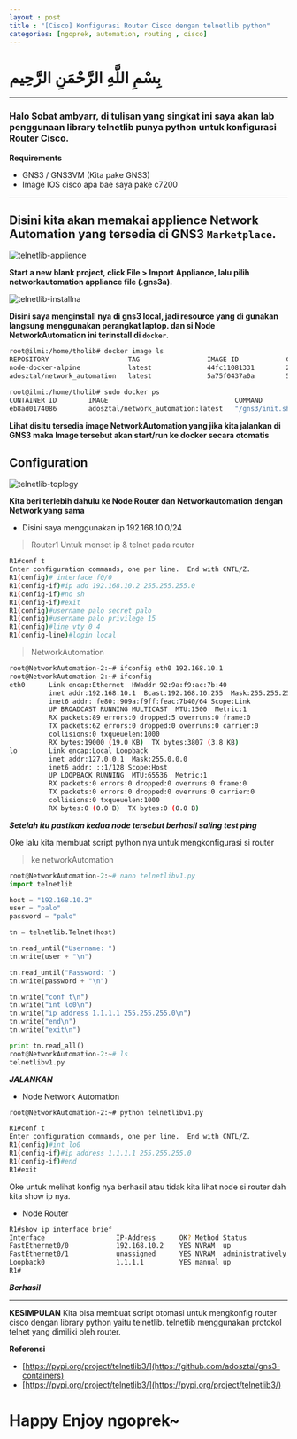 ```yaml
---
layout : post
title : "[Cisco] Konfigurasi Router Cisco dengan telnetlib python"
categories: [ngoprek, automation, routing , cisco]
---
```

# بِسْمِ اللَّهِ الرَّحْمَنِ الرَّحِيم
---

### Halo Sobat ambyarr, di tulisan yang singkat ini saya akan lab penggunaan library telnetlib punya python untuk konfigurasi Router Cisco.


**Requirements**
* GNS3 / GNS3VM (Kita pake GNS3)
* Image IOS cisco apa bae saya pake c7200

---

## Disini kita akan memakai applience Network Automation yang tersedia di GNS3 `Marketplace`.

![telnetlib-applience](https://raw.githubusercontent.com/ammarun11/ammarun11.github.io/master/static/img/_posts/telnetlib-applience-automation.png)

**Start a new blank project, click File > Import Appliance, lalu pilih networkautomation appliance file (.gns3a).**


![telnetlib-installna](https://raw.githubusercontent.com/ammarun11/ammarun11.github.io/master/static/img/_posts/telnetlib-installNA.png)


**Disini saya menginstall nya di gns3 local, jadi resource yang di gunakan langsung menggunakan perangkat laptop. dan si Node NetworkAutomation ini terinstall di `docker`**.

```BASH
root@ilmi:/home/tholib# docker image ls
REPOSITORY                    TAG                 IMAGE ID            CREATED             SIZE
node-docker-alpine            latest              44fc11081331        2 months ago        199MB
adosztal/network_automation   latest              5a75f0437a0a        5 months ago        597MB

root@ilmi:/home/tholib# sudo docker ps
CONTAINER ID        IMAGE                                COMMAND                  CREATED             STATUS              PORTS               NAMES
eb8ad0174086        adosztal/network_automation:latest   "/gns3/init.sh sh -c…"   About an hour ago   Up About an hour                        xenodochial_payne
```

**Lihat disitu tersedia image NetworkAutomation yang jika kita jalankan di GNS3 maka Image tersebut akan start/run ke docker secara otomatis**

## **Configuration**


![telnetlib-toplogy](https://raw.githubusercontent.com/ammarun11/ammarun11.github.io/master/static/img/_posts/telentlib-toplogy.png)

**Kita beri terlebih dahulu ke Node Router dan Networkautomation dengan Network yang sama**

* Disini saya menggunakan ip 192.168.10.0/24

>Router1 Untuk menset ip & telnet pada router 
```BASH
R1#conf t
Enter configuration commands, one per line.  End with CNTL/Z.
R1(config)# interface f0/0
R1(config-if)#ip add 192.168.10.2 255.255.255.0
R1(config-if)#no sh
R1(config-if)#exit
R1(config)#username palo secret palo
R1(config)#username palo privilege 15
R1(config)#line vty 0 4
R1(config-line)#login local
```

>NetworkAutomation
```BASH
root@NetworkAutomation-2:~# ifconfig eth0 192.168.10.1
root@NetworkAutomation-2:~# ifconfig
eth0      Link encap:Ethernet  HWaddr 92:9a:f9:ac:7b:40  
          inet addr:192.168.10.1  Bcast:192.168.10.255  Mask:255.255.255.0
          inet6 addr: fe80::909a:f9ff:feac:7b40/64 Scope:Link
          UP BROADCAST RUNNING MULTICAST  MTU:1500  Metric:1
          RX packets:89 errors:0 dropped:5 overruns:0 frame:0
          TX packets:62 errors:0 dropped:0 overruns:0 carrier:0
          collisions:0 txqueuelen:1000 
          RX bytes:19000 (19.0 KB)  TX bytes:3807 (3.8 KB)
lo        Link encap:Local Loopback  
          inet addr:127.0.0.1  Mask:255.0.0.0
          inet6 addr: ::1/128 Scope:Host
          UP LOOPBACK RUNNING  MTU:65536  Metric:1
          RX packets:0 errors:0 dropped:0 overruns:0 frame:0
          TX packets:0 errors:0 dropped:0 overruns:0 carrier:0
          collisions:0 txqueuelen:1000 
          RX bytes:0 (0.0 B)  TX bytes:0 (0.0 B)
```

***Setelah itu pastikan kedua node tersebut berhasil saling test ping***

Oke lalu kita membuat script python nya untuk mengkonfigurasi si router

>ke networkAutomation

```python
root@NetworkAutomation-2:~# nano telnetlibv1.py
import telnetlib

host = "192.168.10.2"
user = "palo"
password = "palo"

tn = telnetlib.Telnet(host)

tn.read_until("Username: ")
tn.write(user + "\n")

tn.read_until("Password: ")
tn.write(password + "\n")

tn.write("conf t\n")
tn.write("int lo0\n")
tn.write("ip address 1.1.1.1 255.255.255.0\n")
tn.write("end\n")
tn.write("exit\n")

print tn.read_all() 
root@NetworkAutomation-2:~# ls
telnetlibv1.py
```

***JALANKAN***

* Node Network Automation

```BASH
root@NetworkAutomation-2:~# python telnetlibv1.py 

R1#conf t
Enter configuration commands, one per line.  End with CNTL/Z.
R1(config)#int lo0
R1(config-if)#ip address 1.1.1.1 255.255.255.0
R1(config-if)#end
R1#exit
```

Oke untuk melihat konfig nya berhasil atau tidak kita lihat node si router dah kita show ip nya.

* Node Router

```BASH
R1#show ip interface brief 
Interface                  IP-Address      OK? Method Status                Protocol
FastEthernet0/0            192.168.10.2    YES NVRAM  up                    up      
FastEthernet0/1            unassigned      YES NVRAM  administratively down down        
Loopback0                  1.1.1.1         YES manual up                    up      
R1#
```

***Berhasil***

---
**KESIMPULAN**
Kita bisa membuat script otomasi untuk mengkonfig router cisco dengan library python yaitu telnetlib. telnetlib menggunakan protokol telnet yang dimiliki oleh router.



**Referensi**
* [https://pypi.org/project/telnetlib3/](https://github.com/adosztal/gns3-containers)
* [https://pypi.org/project/telnetlib3/](https://pypi.org/project/telnetlib3/)




# Happy Enjoy ngoprek~
